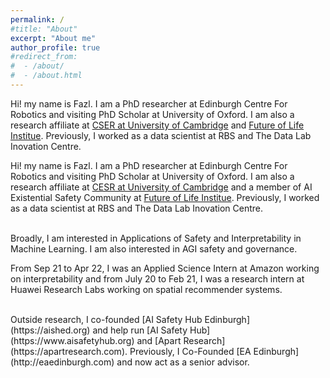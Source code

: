 ```yaml
---
permalink: /
#title: "About"
excerpt: "About me"
author_profile: true
#redirect_from:
#  - /about/
#  - /about.html
---
```


Hi! my name is Fazl. I am a PhD researcher at Edinburgh Centre For Robotics and visiting PhD Scholar at University of Oxford. I am also a research affiliate at [CSER at University of Cambridge](https://www.cser.ac.uk/team/fazl-barez/) and [Future of Life Institue](https://futureoflife.org/person/fazl-barez/). Previously, I worked as a data scientist at RBS and The Data Lab Inovation Centre.

Hi! my name is Fazl. I am a PhD researcher at Edinburgh Centre For Robotics and visiting PhD Scholar at University of Oxford. I am also a research affiliate at [CESR at University of Cambridge](https://www.cser.ac.uk/team/fazl-barez/) and a member of AI Existential Safety Community at [Future of Life Institue](https://futureoflife.org/person/fazl-barez/). Previously, I worked as a data scientist at RBS and The Data Lab Inovation Centre.


<br />
Broadly, I am interested in Applications of Safety and Interpretability in Machine Learning. I am also interested in AGI safety and governance. 

From Sep 21 to Apr 22, I was an Applied Science Intern at Amazon working on interpretability and from July 20 to Feb 21, I was a research intern at Huawei Research Labs working on spatial recommender systems.

<br/> 
Outside research, I co-founded [AI Safety Hub Edinburgh](https://aished.org) and help run [AI Safety Hub](https://www.aisafetyhub.org) and [Apart Research](https://apartresearch.com). Previously, I Co-Founded [EA Edinburgh](http://eaedinburgh.com) and now act as a senior advisor. 
